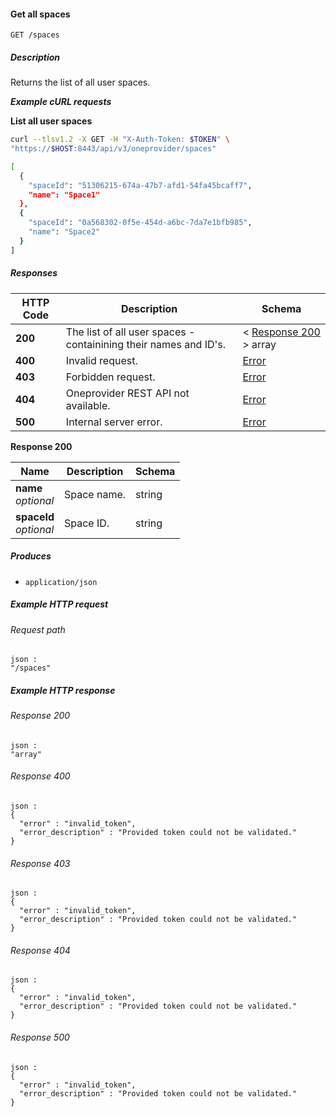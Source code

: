
<a name="get_all_spaces"></a>
#### Get all spaces
```
GET /spaces
```


##### Description
Returns the list of all user spaces.

***Example cURL requests***

**List all user spaces**
```bash
curl --tlsv1.2 -X GET -H "X-Auth-Token: $TOKEN" \
"https://$HOST:8443/api/v3/oneprovider/spaces"

[
  {
    "spaceId": "51306215-674a-47b7-afd1-54fa45bcaff7",
    "name": "Space1"
  },
  {
    "spaceId": "0a568302-0f5e-454d-a6bc-7da7e1bfb985",
    "name": "Space2"
  }
]
```


##### Responses

|HTTP Code|Description|Schema|
|---|---|---|
|**200**|The list of all user spaces - containining their names and ID's.|< [Response 200](#get_all_spaces-response-200) > array|
|**400**|Invalid request.|[Error](../definitions/Error.md#error)|
|**403**|Forbidden request.|[Error](../definitions/Error.md#error)|
|**404**|Oneprovider REST API not available.|[Error](../definitions/Error.md#error)|
|**500**|Internal server error.|[Error](../definitions/Error.md#error)|

<a name="get_all_spaces-response-200"></a>
**Response 200**

|Name|Description|Schema|
|---|---|---|
|**name**  <br>*optional*|Space name.|string|
|**spaceId**  <br>*optional*|Space ID.|string|


##### Produces

* `application/json`


##### Example HTTP request

###### Request path
```
json :
"/spaces"
```


##### Example HTTP response

###### Response 200
```
json :
"array"
```


###### Response 400
```
json :
{
  "error" : "invalid_token",
  "error_description" : "Provided token could not be validated."
}
```


###### Response 403
```
json :
{
  "error" : "invalid_token",
  "error_description" : "Provided token could not be validated."
}
```


###### Response 404
```
json :
{
  "error" : "invalid_token",
  "error_description" : "Provided token could not be validated."
}
```


###### Response 500
```
json :
{
  "error" : "invalid_token",
  "error_description" : "Provided token could not be validated."
}
```



